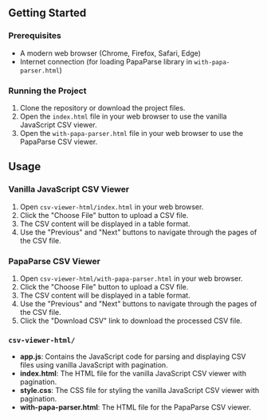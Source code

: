 
## Getting Started

### Prerequisites

- A modern web browser (Chrome, Firefox, Safari, Edge)
- Internet connection (for loading PapaParse library in `with-papa-parser.html`)

### Running the Project

1. Clone the repository or download the project files.
2. Open the `index.html` file in your web browser to use the vanilla JavaScript CSV viewer.
3. Open the `with-papa-parser.html` file in your web browser to use the PapaParse CSV viewer.

## Usage

### Vanilla JavaScript CSV Viewer

1. Open `csv-viewer-html/index.html` in your web browser.
2. Click the "Choose File" button to upload a CSV file.
3. The CSV content will be displayed in a table format.
4. Use the "Previous" and "Next" buttons to navigate through the pages of the CSV file.

### PapaParse CSV Viewer

1. Open `csv-viewer-html/with-papa-parser.html` in your web browser.
2. Click the "Choose File" button to upload a CSV file.
3. The CSV content will be displayed in a table format.
4. Use the "Previous" and "Next" buttons to navigate through the pages of the CSV file.
5. Click the "Download CSV" link to download the processed CSV file.



### `csv-viewer-html/`

- **app.js**: Contains the JavaScript code for parsing and displaying CSV files using vanilla JavaScript with pagination.
- **index.html**: The HTML file for the vanilla JavaScript CSV viewer with pagination.
- **style.css**: The CSS file for styling the vanilla JavaScript CSV viewer with pagination.
- **with-papa-parser.html**: The HTML file for the PapaParse CSV viewer.

